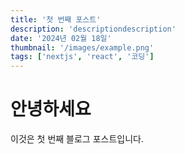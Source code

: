 ```yaml
---
title: '첫 번째 포스트'
description: 'descriptiondescription'
date: '2024년 02월 18일'
thumbnail: '/images/example.png'
tags: ['nextjs', 'react', '코딩']
---
```


# 안녕하세요

이것은 첫 번째 블로그 포스트입니다.
